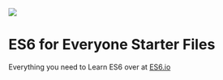 ![](https://es6.io/images/es6-facebook-share.png)

# ES6 for Everyone Starter Files

Everything you need to Learn ES6 over at [ES6.io](https://ES6.io)
